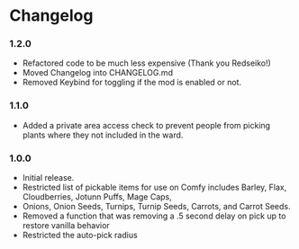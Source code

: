 ﻿# Changelog

### 1.2.0

  * Refactored code to be much less expensive (Thank you Redseiko!)
  * Moved Changelog into CHANGELOG.md 
  * Removed Keybind for toggling if the mod is enabled or not.

### 1.1.0

  * Added a private area access check to prevent people from picking plants where they not included in the ward.

### 1.0.0

  * Initial release.
  * Restricted list of pickable items for use on Comfy includes Barley, Flax, Cloudberries, Jotunn Puffs, Mage Caps,
  * Onions, Onion Seeds, Turnips, Turnip Seeds, Carrots, and Carrot Seeds.
  * Removed a function that was removing a .5 second delay on pick up to restore vanilla behavior
  * Restricted the auto-pick radius